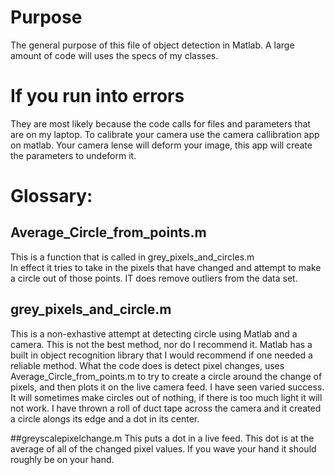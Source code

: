 # Purpose #
The general purpose of this file of object detection in Matlab. A large amount of code will uses the specs of my classes. 

# If you run into errors #
They are most likely because the code calls for files and parameters that are on my laptop. To calibrate your camera use the camera callibration app on matlab. Your camera lense will deform your image, this app will create the parameters to undeform it.

# Glossary: #

## Average_Circle_from_points.m ##
This is a function that is called in grey_pixels_and_circles.m  
In effect it tries to take in the pixels that have changed and attempt to make a circle out of those points. IT does remove outliers from the data set.

## grey_pixels_and_circle.m ##
This is a non-exhastive attempt at detecting circle using Matlab and a camera. This is not the best method, nor do I recommend it. Matlab has a built in object recognition library that I would recommend if one needed a reliable method. What the code does is detect pixel changes, uses Average_Circle_from_points.m to try to create a circle around the change of pixels, and then plots it on the live camera feed. I have seen varied success. It will sometimes make circles out of nothing, if there is too much light it will not work. I have thrown a roll of duct tape across the camera and it created a circle alongs its edge and a dot in its center. 

##greyscalepixelchange.m
This puts a dot in a live feed. This dot is at the average of all of the changed pixel values. If you wave your hand it should roughly be on your hand.
